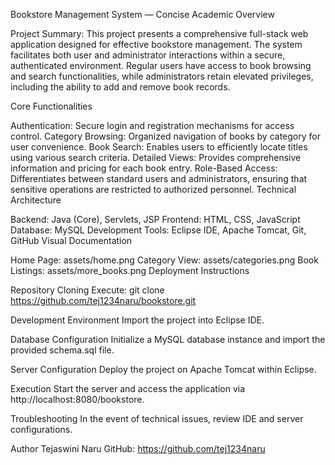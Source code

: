 Bookstore Management System — Concise Academic Overview

Project Summary: 
This project presents a comprehensive full-stack web application designed for effective bookstore management. 
The system facilitates both user and administrator interactions within a secure, authenticated environment. 
Regular users have access to book browsing and search functionalities, while administrators retain elevated privileges, including the ability to add and remove book records.

Core Functionalities

Authentication: Secure login and registration mechanisms for access control.
Category Browsing: Organized navigation of books by category for user convenience.
Book Search: Enables users to efficiently locate titles using various search criteria.
Detailed Views: Provides comprehensive information and pricing for each book entry.
Role-Based Access: Differentiates between standard users and administrators, ensuring that sensitive operations are restricted to authorized personnel.
Technical Architecture

Backend: Java (Core), Servlets, JSP
Frontend: HTML, CSS, JavaScript
Database: MySQL
Development Tools: Eclipse IDE, Apache Tomcat, Git, GitHub
Visual Documentation

Home Page: assets/home.png
Category View: assets/categories.png
Book Listings: assets/more_books.png
Deployment Instructions

Repository Cloning
Execute:
git clone https://github.com/tej1234naru/bookstore.git

Development Environment
Import the project into Eclipse IDE.

Database Configuration
Initialize a MySQL database instance and import the provided schema.sql file.

Server Configuration
Deploy the project on Apache Tomcat within Eclipse.

Execution
Start the server and access the application via http://localhost:8080/bookstore.

Troubleshooting
In the event of technical issues, review IDE and server configurations.

Author
Tejaswini Naru
GitHub: https://github.com/tej1234naru
